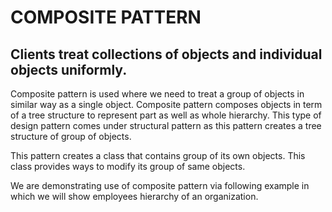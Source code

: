 # COMPOSITE PATTERN

## Clients treat collections of objects and individual objects uniformly.

Composite pattern is used where we need to treat a group of objects in similar way as a single object. 
Composite pattern composes objects in term of a tree structure to represent part as well as whole hierarchy. 
This type of design pattern comes under structural pattern as this pattern creates a tree structure of group of objects.

This pattern creates a class that contains group of its own objects. 
This class provides ways to modify its group of same objects.

We are demonstrating use of composite pattern via following example in which we will show employees hierarchy of an organization.